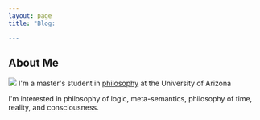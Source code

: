 ```yaml
---
layout: page
title: "Blog:

---
```

## About Me
![](https://github.com/yilmazdozlu/yilmazdozlu.github.io/blob/master/images/IMG_9725.JPG)
I'm a master's student in [philosophy](https://philosophy.arizona.edu/people/yilmaz-dogukan-ozlu) at the University of Arizona

I'm interested in philosophy of logic, meta-semantics, philosophy of time, reality, and consciousness.
